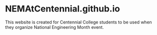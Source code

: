 
# NEMAtCentennial.github.io

This website is created for Centennial College students to be used when they organize National Engineering Month event.

